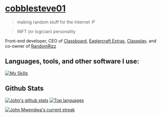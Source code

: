 # [cobblesteve01](https://cobblesteve01.github.io)
> making random stuff for the internet :P

> INFT (or logician) personality

Front-end developer, CEO of [Classboard](https://github.com/spookyseasonlol/spookyseasonlol.github.io), [Eaglercraft Extras](https://cobblesteve01.github.io/Eaglercraft-Extras), [Classplay](https://useclassplay.github.io), and co-owner of [RandomRizz](https://github.com/cobblesteve01/rizz)

## **Languages, tools, and other software I use:**  
[![My Skills](https://skillicons.dev/icons?i=html,css,js,md,github,vscode,stackoverflow,git,windows&perline=13)](#)

## Github Stats 

 [![John's github stats](https://bad-apple-github-readme.vercel.app/api?username=cobblesteve01&show_icons=true&count_private=true&line_height=20&icon_color=00b3ff&theme=blue-black&title_color=1f51ff)](#) [![Top languages](https://github-readme-mwendwa.vercel.app/api/top-langs/?username=cobblesteve01&layout=compact&count_private=true&theme=blue-black&title_color=1f51ff)](#)

[![John Mwendwa's current streak](https://streak-stats.demolab.com/?user=cobblesteve01&count_private=true&theme=blue-black&title_color=1f51ff)](#)

